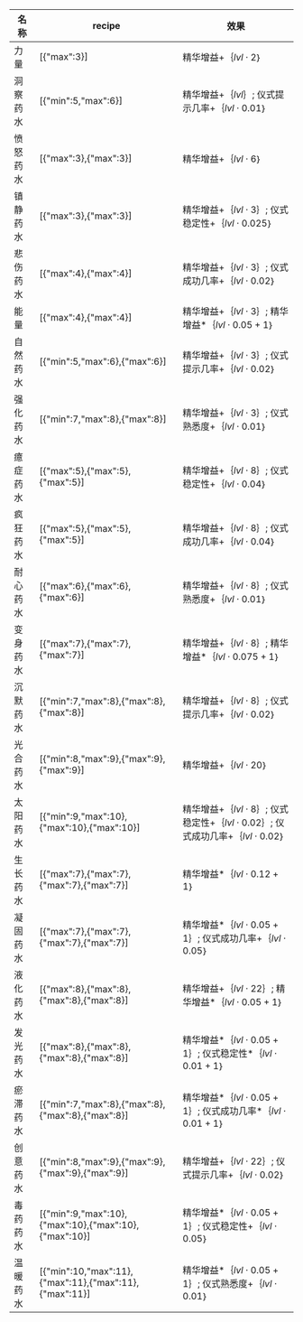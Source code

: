 | 名称  | recipe | 效果  |
| --- | ------ | --- |
| 力量 | [{"max":3}] | 精华增益+｛$lvl  \cdot  2$｝ |
| 洞察药水 | [{"min":5,"max":6}] | 精华增益+｛$lvl$｝; 仪式提示几率+｛$lvl  \cdot  0.01$｝ |
| 愤怒药水 | [{"max":3},{"max":3}] | 精华增益+｛$lvl  \cdot  6$｝ |
| 镇静药水 | [{"max":3},{"max":3}] | 精华增益+｛$lvl  \cdot  3$｝; 仪式稳定性+｛$lvl  \cdot  0.025$｝ |
| 悲伤药水 | [{"max":4},{"max":4}] | 精华增益+｛$lvl  \cdot  3$｝; 仪式成功几率+｛$lvl  \cdot  0.02$｝ |
| 能量 | [{"max":4},{"max":4}] | 精华增益+｛$lvl  \cdot  3$｝; 精华增益*｛$lvl  \cdot  0.05 + 1$｝ |
| 自然药水 | [{"min":5,"max":6},{"max":6}] | 精华增益+｛$lvl  \cdot  3$｝; 仪式提示几率+｛$lvl  \cdot  0.02$｝ |
| 强化药水 | [{"min":7,"max":8},{"max":8}] | 精华增益+｛$lvl  \cdot  3$｝; 仪式熟悉度+｛$lvl  \cdot  0.01$｝ |
| 癔症药水 | [{"max":5},{"max":5},{"max":5}] | 精华增益+｛$lvl  \cdot  8$｝; 仪式稳定性+｛$lvl  \cdot  0.04$｝ |
| 疯狂药水 | [{"max":5},{"max":5},{"max":5}] | 精华增益+｛$lvl  \cdot  8$｝; 仪式成功几率+｛$lvl  \cdot  0.04$｝ |
| 耐心药水 | [{"max":6},{"max":6},{"max":6}] | 精华增益+｛$lvl  \cdot  8$｝; 仪式熟悉度+｛$lvl  \cdot  0.01$｝ |
| 变身药水 | [{"max":7},{"max":7},{"max":7}] | 精华增益+｛$lvl  \cdot  8$｝; 精华增益*｛$lvl  \cdot  0.075 + 1$｝ |
| 沉默药水 | [{"min":7,"max":8},{"max":8},{"max":8}] | 精华增益+｛$lvl  \cdot  8$｝; 仪式提示几率+｛$lvl  \cdot  0.02$｝ |
| 光合药水 | [{"min":8,"max":9},{"max":9},{"max":9}] | 精华增益+｛$lvl  \cdot  20$｝ |
| 太阳药水 | [{"min":9,"max":10},{"max":10},{"max":10}] | 精华增益+｛$lvl  \cdot  8$｝; 仪式稳定性+｛$lvl  \cdot  0.02$｝; 仪式成功几率+｛$lvl  \cdot  0.02$｝ |
| 生长药水 | [{"max":7},{"max":7},{"max":7},{"max":7}] | 精华增益*｛$lvl  \cdot  0.12 + 1$｝ |
| 凝固药水 | [{"max":7},{"max":7},{"max":7},{"max":7}] | 精华增益*｛$lvl  \cdot  0.05 + 1$｝; 仪式成功几率+｛$lvl  \cdot  0.05$｝ |
| 液化药水 | [{"max":8},{"max":8},{"max":8},{"max":8}] | 精华增益+｛$lvl  \cdot  22$｝; 精华增益*｛$lvl  \cdot  0.05 + 1$｝ |
| 发光药水 | [{"max":8},{"max":8},{"max":8},{"max":8}] | 精华增益*｛$lvl  \cdot  0.05 + 1$｝; 仪式稳定性*｛$lvl  \cdot  0.01 + 1$｝ |
| 瘀滞药水 | [{"min":7,"max":8},{"max":8},{"max":8},{"max":8}] | 精华增益*｛$lvl  \cdot  0.05 + 1$｝; 仪式成功几率*｛$lvl  \cdot  0.01 + 1$｝ |
| 创意药水 | [{"min":8,"max":9},{"max":9},{"max":9},{"max":9}] | 精华增益+｛$lvl  \cdot  22$｝; 仪式提示几率+｛$lvl  \cdot  0.02$｝ |
| 毒药药水 | [{"min":9,"max":10},{"max":10},{"max":10},{"max":10}] | 精华增益*｛$lvl  \cdot  0.05 + 1$｝; 仪式稳定性+｛$lvl  \cdot  0.05$｝ |
| 温暖药水 | [{"min":10,"max":11},{"max":11},{"max":11},{"max":11}] | 精华增益*｛$lvl  \cdot  0.05 + 1$｝; 仪式熟悉度+｛$lvl  \cdot  0.01$｝ |
